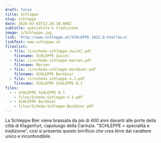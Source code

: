 ```yaml
---
draft: false
title: Schleppe
slug: schleppe
date: 2020-03-03T13:26:10.000Z
subtitle: specialita'e tradizione
image: i/Schleppe.jpg
link: 'http://www.schleppe.at/SCHLEPPE.1022.0.html?&L=1'
linkText: www.schleppe.at
fileslist:
  - file: /i/scheda-schleppe-zwickl.pdf
    filename: SCHLEPPE Zwickl
  - file: /i/scheda-schleppe-marzen.pdf
    filename: Marzen
  - file: /i/scheda-schleppe-bockbier.pdf
    filename: SCHLEPPE Bockbier
  - file: /i/scheda-schleppe-n.1.pdf
    filename: SCHLEPPE SCHLEPPE N.1
files:
  - - SCHLEPPE SCHLEPPE N.1
    - files/Scheda-Schleppe-n.1.pdf
  - - SCHLEPPE Bockbier
    - files/Scheda-Schleppe-Bockbier.pdf
---
```


La Schleppe Bier viene brassata da più di 400 anni davanti alle porte della città di Klagenfurt, capoluogo della Carinzia. “SCHLEPPE = specialità e tradizione”, così si presenta questo birrificio che crea birre dal carattere unico e inconfondibile.

